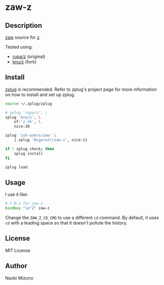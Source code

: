 # zaw-z
## Description
[zaw](https://github.com/zsh-users/zaw) source for
[z](https://github.com/rupa/z).

Tested using:
* [rupa/z](https://github.com/rupa/z) (original)
* [knu/z](https://github.com/knu/z) (fork)

## Install
[zplug](https://github.com/b4b4r07/zplug) is recommended. Refer to zplug's
project page for more information on how to install and set up zplug.

```zsh
source ~/.zplug/zplug

# zplug 'rupa/z', \
zplug 'knu/z', \
    of:'z.sh', \
    nice:10

zplug 'zsh-users/zaw' \
    | zplug 'NigoroJr/zaw-z', nice:11

if ! zplug check; then
    zplug install
fi

zplug load
```

## Usage
I use it like:

```zsh
# C-M-z for zaw-z
bindkey "\e^Z" zaw-z
```

Change the `ZAW_Z_CD_CMD` to use a different `cd` command. By default, it uses
` cd` with a leading space so that it doesn't pollute the history.

## License
MIT License

## Author
Naoki Mizuno
